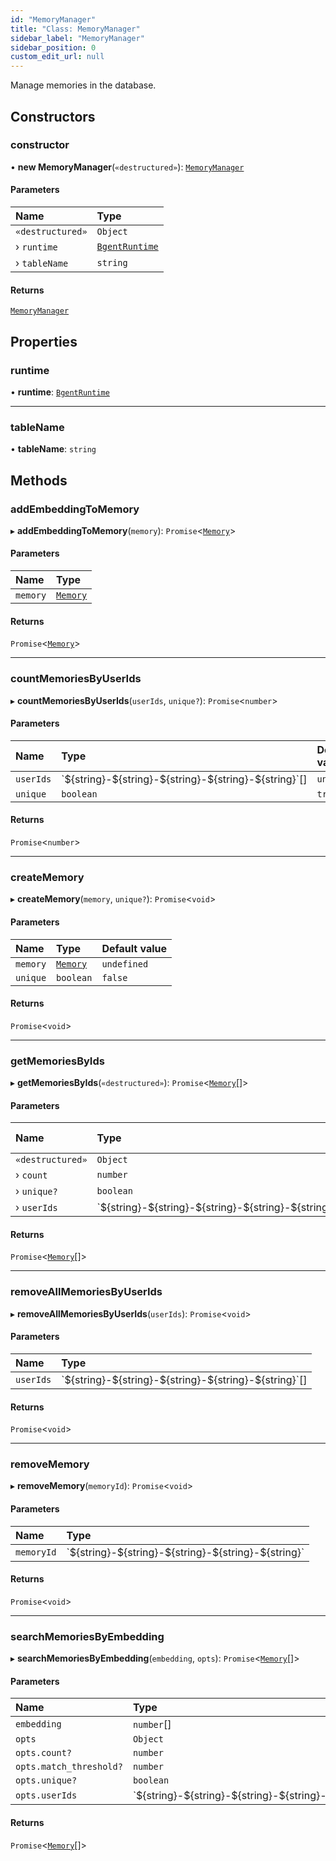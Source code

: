 ```yaml
---
id: "MemoryManager"
title: "Class: MemoryManager"
sidebar_label: "MemoryManager"
sidebar_position: 0
custom_edit_url: null
---
```


Manage memories in the database.

## Constructors

### constructor

• **new MemoryManager**(`«destructured»`): [`MemoryManager`](MemoryManager.md)

#### Parameters

| Name | Type |
| :------ | :------ |
| `«destructured»` | `Object` |
| › `runtime` | [`BgentRuntime`](BgentRuntime.md) |
| › `tableName` | `string` |

#### Returns

[`MemoryManager`](MemoryManager.md)

## Properties

### runtime

• **runtime**: [`BgentRuntime`](BgentRuntime.md)

___

### tableName

• **tableName**: `string`

## Methods

### addEmbeddingToMemory

▸ **addEmbeddingToMemory**(`memory`): `Promise`\<[`Memory`](../interfaces/Memory.md)\>

#### Parameters

| Name | Type |
| :------ | :------ |
| `memory` | [`Memory`](../interfaces/Memory.md) |

#### Returns

`Promise`\<[`Memory`](../interfaces/Memory.md)\>

___

### countMemoriesByUserIds

▸ **countMemoriesByUserIds**(`userIds`, `unique?`): `Promise`\<`number`\>

#### Parameters

| Name | Type | Default value |
| :------ | :------ | :------ |
| `userIds` | \`$\{string}-$\{string}-$\{string}-$\{string}-$\{string}\`[] | `undefined` |
| `unique` | `boolean` | `true` |

#### Returns

`Promise`\<`number`\>

___

### createMemory

▸ **createMemory**(`memory`, `unique?`): `Promise`\<`void`\>

#### Parameters

| Name | Type | Default value |
| :------ | :------ | :------ |
| `memory` | [`Memory`](../interfaces/Memory.md) | `undefined` |
| `unique` | `boolean` | `false` |

#### Returns

`Promise`\<`void`\>

___

### getMemoriesByIds

▸ **getMemoriesByIds**(`«destructured»`): `Promise`\<[`Memory`](../interfaces/Memory.md)[]\>

#### Parameters

| Name | Type | Default value |
| :------ | :------ | :------ |
| `«destructured»` | `Object` | `undefined` |
| › `count` | `number` | `undefined` |
| › `unique?` | `boolean` | `true` |
| › `userIds` | \`$\{string}-$\{string}-$\{string}-$\{string}-$\{string}\`[] | `undefined` |

#### Returns

`Promise`\<[`Memory`](../interfaces/Memory.md)[]\>

___

### removeAllMemoriesByUserIds

▸ **removeAllMemoriesByUserIds**(`userIds`): `Promise`\<`void`\>

#### Parameters

| Name | Type |
| :------ | :------ |
| `userIds` | \`$\{string}-$\{string}-$\{string}-$\{string}-$\{string}\`[] |

#### Returns

`Promise`\<`void`\>

___

### removeMemory

▸ **removeMemory**(`memoryId`): `Promise`\<`void`\>

#### Parameters

| Name | Type |
| :------ | :------ |
| `memoryId` | \`$\{string}-$\{string}-$\{string}-$\{string}-$\{string}\` |

#### Returns

`Promise`\<`void`\>

___

### searchMemoriesByEmbedding

▸ **searchMemoriesByEmbedding**(`embedding`, `opts`): `Promise`\<[`Memory`](../interfaces/Memory.md)[]\>

#### Parameters

| Name | Type |
| :------ | :------ |
| `embedding` | `number`[] |
| `opts` | `Object` |
| `opts.count?` | `number` |
| `opts.match_threshold?` | `number` |
| `opts.unique?` | `boolean` |
| `opts.userIds` | \`$\{string}-$\{string}-$\{string}-$\{string}-$\{string}\`[] |

#### Returns

`Promise`\<[`Memory`](../interfaces/Memory.md)[]\>
